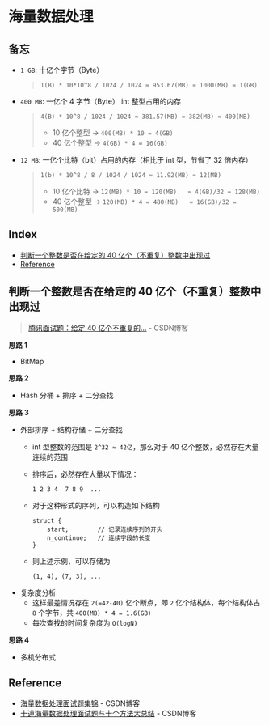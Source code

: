 # 海量数据处理

## 备忘

* `1 GB`: 十亿个字节（Byte）

  > `1(B) * 10*10^8 / 1024 / 1024 ≈ 953.67(MB) ≈ 1000(MB) ≈ 1(GB)`

* `400 MB`: 一亿个 4 字节（Byte） int 整型占用的内存

  > `4(B) * 10^8 / 1024 / 1024 ≈ 381.57(MB) ≈ 382(MB) ≈ 400(MB)`
  >
  > * 10 亿个整型 -&gt; `400(MB) * 10 = 4(GB)`
  > * 40 亿个整型 -&gt; `4(GB) * 4 = 16(GB)`

* `12 MB`: 一亿个比特（bit）占用的内存（相比于 int 型，节省了 32 倍内存）

  > `1(b) * 10^8 / 8 / 1024 / 1024 ≈ 11.92(MB) ≈ 12(MB)`
  >
  > * 10 亿个比特 -&gt; `12(MB) * 10 = 120(MB)   ≈ 4(GB)/32 = 128(MB)`
  > * 40 亿个整型 -&gt; `120(MB) * 4 = 480(MB)   ≈ 16(GB)/32 = 500(MB)`

## Index

* [判断一个整数是否在给定的 40 亿个（不重复）整数中出现过](zhuan-tidhai-liang-shu-ju-chu-li.md#判断一个整数是否在给定的-40-亿个不重复整数中出现过)
* [Reference](zhuan-tidhai-liang-shu-ju-chu-li.md#reference)

## 判断一个整数是否在给定的 40 亿个（不重复）整数中出现过

> [腾讯面试题：给定 40 亿个不重复的...](https://blog.csdn.net/wenqiang1208/article/details/69669084) - CSDN博客

**思路 1**

* BitMap

**思路 2**

* Hash 分桶 + 排序 + 二分查找

**思路 3**

* 外部排序 + 结构存储 + 二分查找
  * int 型整数的范围是 `2^32 ≈ 42亿`，那么对于 40 亿个整数，必然存在大量连续的范围
  * 排序后，必然存在大量以下情况：

    ```text
    1 2 3 4  7 8 9  ...
    ```

  * 对于这种形式的序列，可以构造如下结构

    ```text
    struct {
        start;        // 记录连续序列的开头
        n_continue;   // 连续字段的长度
    }
    ```

  * 则上述示例，可以存储为

    ```text
    (1, 4), (7, 3), ...
    ```
* 复杂度分析
  * 这样最差情况存在 `2(=42-40)` 亿个断点，即 `2` 亿个结构体，每个结构体占 `8` 个字节，共 `400(MB) * 4 = 1.6(GB)`
  * 每次查找的时间复杂度为 `O(logN)`

**思路 4**

* 多机分布式

## Reference

* [海量数据处理面试题集锦](https://blog.csdn.net/v_july_v/article/details/6685962) - CSDN博客 
* [十道海量数据处理面试题与十个方法大总结](https://blog.csdn.net/v_JULY_v/article/details/6279498) - CSDN博客 

